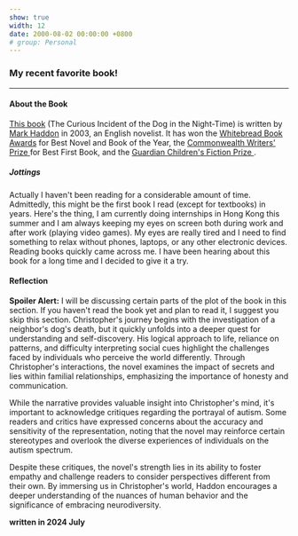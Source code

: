 ```yaml
---
show: true
width: 12
date: 2000-08-02 00:00:00 +0800
# group: Personal
---
```


<div class="p-4">
  <h3>My recent favorite book!</h3>
  <hr />

  <!-- About the Book ---------------------------------------------------->
  <h4>About the Book</h4>
  <p>
    <a href="https://en.wikipedia.org/wiki/The_Curious_Incident_of_the_Dog_in_the_Night-Time">This book</a> (The Curious Incident of the Dog in the Night-Time) is written by
    <a href="https://en.wikipedia.org/wiki/Mark_Haddon">Mark Haddon</a> in 2003,
    an English novelist. It has won the
    <a href="https://en.wikipedia.org/wiki/Whitbread_Book_Awards">Whitebread Book Awards</a>
    for Best Novel and Book of the Year, the
    <a href="https://en.wikipedia.org/wiki/Commonwealth_Foundation_prizes#Commonwealth_Writers'_Prize">
      Commonwealth Writers' Prize
    </a>
    for Best First Book, and the
    <a href="https://en.wikipedia.org/wiki/Guardian_Children%27s_Fiction_Prize">
      Guardian Children's Fiction Prize
    </a>.
  </p>

  <!-- Jottings --------------------------------------------------------->
  <h5>Jottings</h5>
  <p>
    Actually I haven't been reading for a considerable amount of time. Admittedly,
    this might be the first book I read (except for textbooks) in years.
    Here's the thing, I am currently doing internships in Hong Kong this summer
    and I am always keeping my eyes on screen both during work and after work (playing
    video games). My eyes are really tired and I need to find something to relax
    without phones, laptops, or any other electronic devices. Reading books quickly
    came across me. I have been hearing about this book for a long time and I decided
    to give it a try.
  </p>

  <!-- Reflection -------------------------------------------------------->
  <h4>Reflection</h4>
  <p>
    <strong>Spoiler Alert:</strong>
    I will be discussing certain parts of the plot of the book in this section.
    If you haven't read the book yet and plan to read it, I suggest you skip this
    section. Christopher's journey begins with the investigation of a neighbor's dog's death, but it quickly unfolds into a deeper quest for understanding and self-discovery. His logical approach to life, reliance on patterns, and difficulty interpreting social cues highlight the challenges faced by individuals who perceive the world differently. Through Christopher's interactions, the novel examines the impact of secrets and lies within familial relationships, emphasizing the importance of honesty and communication.​
  </p>

  <p>
    While the narrative provides valuable insight into Christopher's mind, it's important to acknowledge critiques regarding the portrayal of autism. Some readers and critics have expressed concerns about the accuracy and sensitivity of the representation, noting that the novel may reinforce certain stereotypes and overlook the diverse experiences of individuals on the autism spectrum. ​
  </p>
  
  <p>
    Despite these critiques, the novel's strength lies in its ability to foster empathy and challenge readers to consider perspectives different from their own. By immersing us in Christopher's world, Haddon encourages a deeper understanding of the nuances of human behavior and the significance of embracing neurodiversity.​
  </p>

  <p>
    <strong>written in 2024 July</strong>
  </p>
</div>

